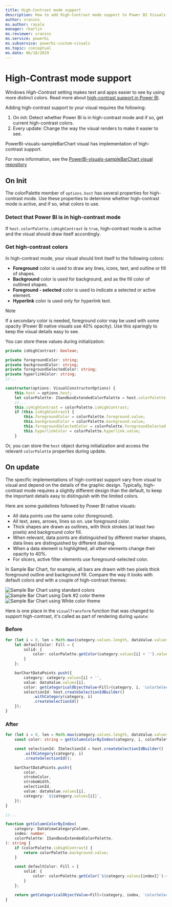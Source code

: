 ```yaml
---
title: High-Contrast mode support
description: How to add High-Contrast mode support to Power BI Visuals
author: sranins
ms.author: rasala
manager: rkarlin
ms.reviewer: sranins
ms.service: powerbi
ms.subservice: powerbi-custom-visuals
ms.topic: conceptual
ms.date: 06/18/2019
---
```


# High-Contrast mode support

Windows *High-Contrast* setting makes text and apps easier to see by using more distinct colors.
Read more about [high-contrast support in Power BI](https://powerbi.microsoft.com/blog/power-bi-desktop-june-2018-feature-summary/#highContrast).

Adding high-contrast support to your visual requires the following:

1. On init: Detect whether Power BI is in high-contrast mode and if so, get current high-contrast colors.
2. Every update: Change the way the visual renders to make it easier to see.

PowerBI-visuals-sampleBarChart visual has implementation of high-contrast support.

For more information, see the [PowerBI-visuals-sampleBarChart visual repository](https://github.com/Microsoft/PowerBI-visuals-sampleBarChart/commit/61011c82b66ca0d3321868f1d089c65101ca42e6)

## On Init

The colorPalette member of `options.host` has several properties for high-contrast mode. Use these properties to determine whether high-contrast mode is active, and if so, what colors to use.

### Detect that Power BI is in high-contrast mode

If `host.colorPalette.isHighContrast` is `true`, high-contrast mode is active and the visual should draw itself accordingly.

### Get high-contrast colors

In high-contrast mode, your visual should limit itself to the following colors:

* **Foreground** color is used to draw any lines, icons, text, and outline or fill of shapes.
* **Background** color is used for background, and as the fill color of outlined shapes.
* **Foreground - selected** color is used to indicate a selected or active element.
* **Hyperlink** color is used only for hyperlink text.

> [!NOTE]
> If a secondary color is needed, foreground color may be used with some opacity (Power BI native visuals use 40% opacity). Use this sparingly to keep the visual details easy to see.

You can store these values during initialization:

```typescript
private isHighContrast: boolean;

private foregroundColor: string;
private backgroundColor: string;
private foregroundSelectedColor: string;
private hyperlinkColor: string;
//...

constructor(options: VisualConstructorOptions) {
    this.host = options.host;
    let colorPalette: ISandboxExtendedColorPalette = host.colorPalette;
    //...
    this.isHighContrast = colorPalette.isHighContrast;
    if (this.isHighContrast) {
        this.foregroundColor = colorPalette.foreground.value;
        this.backgroundColor = colorPalette.background.value;
        this.foregroundSelectedColor = colorPalette.foregroundSelected.value;
        this.hyperlinkColor = colorPalette.hyperlink.value;
    }
```

Or, you can store the `host` object during initialization and access the relevant `colorPalette` properties during update.

## On update

The specific implementations of high-contrast support vary from visual to visual and depend on the details of the graphic design. Typically, high-contrast mode requires a slightly different design than the default, to keep the important details easy to distinguish with the limited colors.

Here are some guidelines followed by Power BI native visuals:

* All data points use the same color (foreground).
* All text, axes, arrows, lines so on. use foreground color.
* Thick shapes are drawn as outlines, with thick strokes (at least two pixels) and background color fill.
* When relevant, data points are distinguished by different marker shapes, data lines are distinguished by different dashing.
* When a data element is highlighted, all other elements change their opacity to 40%.
* For slicers, active filter elements use foreground-selected color.

In Sample Bar Chart, for example, all bars are drawn with two pixels thick foreground outline and background fill. Compare the way it looks with default colors and with a couple of high-contrast themes:

![Sample Bar Chart using standard colors](./media/hc-samplebarchart-standard.png)
![Sample Bar Chart using *Dark #2* color theme](./media/hc-samplebarchart-dark2.png)
![Sample Bar Chart using *White* color theme](./media/hc-samplebarchart-white.png)

Here is one place in the `visualTransform` function that was changed to support high-contrast, it's called as part of rendering during `update`:

### Before

```typescript
for (let i = 0, len = Math.max(category.values.length, dataValue.values.length); i < len; i++) {
    let defaultColor: Fill = {
        solid: {
            color: colorPalette.getColor(category.values[i] + '').value
        }
    };

    barChartDataPoints.push({
        category: category.values[i] + '',
        value: dataValue.values[i],
        color: getCategoricalObjectValue<Fill>(category, i, 'colorSelector', 'fill', defaultColor).solid.color,
        selectionId: host.createSelectionIdBuilder()
            .withCategory(category, i)
            .createSelectionId()
    });
}
```

### After

```typescript
for (let i = 0, len = Math.max(category.values.length, dataValue.values.length); i < len; i++) {
    const color: string = getColumnColorByIndex(category, i, colorPalette);

    const selectionId: ISelectionId = host.createSelectionIdBuilder()
        .withCategory(category, i)
        .createSelectionId();

    barChartDataPoints.push({
        color,
        strokeColor,
        strokeWidth,
        selectionId,
        value: dataValue.values[i],
        category: `${category.values[i]}`,
    });
}

//...

function getColumnColorByIndex(
    category: DataViewCategoryColumn,
    index: number,
    colorPalette: ISandboxExtendedColorPalette,
): string {
    if (colorPalette.isHighContrast) {
        return colorPalette.background.value;
    }

    const defaultColor: Fill = {
        solid: {
            color: colorPalette.getColor(`${category.values[index]}`).value,
        }
    };

    return getCategoricalObjectValue<Fill>(category, index, 'colorSelector', 'fill', defaultColor).solid.color;
}
```

